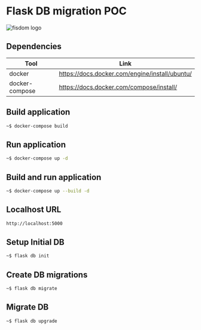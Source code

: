# Flask DB migration POC

![fisdom logo][fisdom-logo]

## Dependencies

| Tool | Link |
| ------ | ------ |
| docker | <https://docs.docker.com/engine/install/ubuntu/> |
| docker-compose | <https://docs.docker.com/compose/install/> |

## Build application

```sh
~$ docker-compose build
```

## Run application

```sh
~$ docker-compose up -d
```

## Build and run application

```sh
~$ docker-compose up --build -d
```

## Localhost URL

```sh
http://localhost:5000
```

## Setup Initial DB

```sh
~$ flask db init
```

## Create DB migrations

```sh
~$ flask db migrate
```

## Migrate DB

```sh
~$ flask db upgrade
```

[fisdom-logo]: <https://my.fisdom.com/static/img/plutus-finwizard.png>
